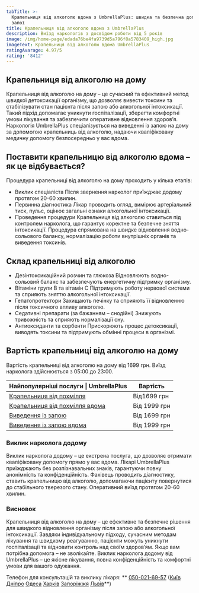 ```yaml
---
tabTitle: >-
  Крапельниця від алкоголю вдома з UmbrellaPlus: швидка та безпечна допомога при
  запої
title: Крапельниця від алкоголю вдома з UmbrellaPlus
description: Виїзд наркологів з досвідом роботи від 5 років
image: /img/home-page/edada76be4fa9739d5a796f8a5783409_high.jpg
imageText: Крапельниця від алкоголю вдома UmbrellaPlus
ratingAvarage: 4.97/5
rating: '8412'
---
```


## Крапельниця від алкоголю на дому

Крапельниця від алкоголю на дому – це сучасний та ефективний метод швидкої детоксикації організму, що дозволяє вивести токсини та стабілізувати стан пацієнта після запою або алкогольної інтоксикації. Такий підхід допомагає уникнути госпіталізації, зберегти комфортні умови лікування та забезпечити оперативне відновлення здоров’я.
 Наркологія UmbrellaPlus спеціалізується на виведенні із запою на дому за допомогою крапельниць від алкоголю, надаючи кваліфіковану медичну допомогу безпосередньо у вас вдома.

## Поставити крапельницю від алкоголю вдома – як це відбувається?

Процедура крапельниці від алкоголю на дому проходить у кілька етапів:

* Виклик спеціаліста
  Після звернення нарколог приїжджає додому протягом 20-60 хвилин.
* Первинна діагностика
  Лікар проводить огляд, вимірює артеріальний тиск, пульс, оцінює загальні ознаки алкогольної інтоксикації.
* Проведення процедури
  Крапельниця від алкоголю ставиться під контролем нарколога, що гарантує коректне та безпечне зняття інтоксикації. Процедура спрямована на швидке відновлення водно-сольового балансу, нормалізацію роботи внутрішніх органів та виведення токсинів.

## Склад крапельниці від алкоголю

* Дезінтоксикаційний розчин та глюкоза
  Відновлюють водно-сольовий баланс та забезпечують енергетичну підтримку організму.
* Вітаміни групи B та вітамін C
  Підтримують роботу нервової системи та сприяють зняттю алкогольної інтоксикації.
* Гепатопротектори
  Захищають печінку та сприяють її відновленню після токсичного впливу алкоголю.
* Седативні препарати (за бажанням – снодійні)
  Знижують тривожність та сприяють нормалізації сну.
* Антиоксиданти та сорбенти
  Прискорюють процес детоксикації, виводять токсини та підтримують обмінні процеси в організмі.

## Вартість крапельниці від алкоголю на дому

Вартість крапельниці від алкоголю на дому від 1699 грн. Виїзд нарколога здійснюється з 05:00 до 23:00.

| Найпопулярніші послуги \| UmbrellaPlus                                          | Вартість     |
| ------------------------------------------------------------------------------- | ------------ |
| [Крапельниця від похмілля](Kapelnica_ot_alkogola_UmbrellaPlus-ua)               | Від1699 грн  |
| [Крапельниця від похмілля вдома](Kapelnica_ot_alkogola_na_domy_umbrellaplus-ua) | Від 1999 грн |
| [Виведення із запою](Vivod-iz-zapoia-UmbrellaPlus-ua)                           | Від 1699 грн |
| [Виведення із запою вдома](Vivod-iz-zapoia-na-domy-UmbrellaPlus-ua)             | Від 1999 грн |

### Виклик нарколога додому

Виклик нарколога додому – це екстрена послуга, що дозволяє отримати кваліфіковану допомогу прямо у вас вдома. Лікарі UmbrellaPlus приїжджають без розпізнавальних знаків, гарантуючи повну анонімність та конфіденційність. Фахівець проводить діагностику, ставить крапельницю від алкоголю, допомагаючи пацієнту повернутися до стабільного тверезого стану. Оперативний виїзд протягом 20-60 хвилин.

### Висновок

Крапельниця від алкоголю на дому – це ефективне та безпечне рішення для швидкого відновлення організму після запою або алкогольної інтоксикації. Завдяки індивідуальному підходу, сучасним методам лікування та швидкому реагуванню, пацієнти можуть уникнути госпіталізації та відновити контроль над своїм здоров’ям. Якщо вам потрібна допомога – не зволікайте. Виклик нарколога додому від UmbrellaPlus – це якісне лікування, повна конфіденційність та комфортні умови для вашого одужання.

Телефон для консультацій та виклику лікаря: ** [050-021-69-57](tel:0500216957) ([Київ](https://umbrella-plus.com.ua/uk/kiev/) [Дніпро](https://umbrella-plus.com.ua/uk/dnepr/) [Одеса](https://umbrella-plus.com.ua/uk/lechenie-alc/) [Харків](https://umbrella-plus.com.ua/uk/kharkiv/) [Запоріжжя](https://umbrella-plus.com.ua/uk/zaporozie/) [Львів](https://umbrella-plus.com.ua/uk/lviv/)**)
